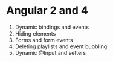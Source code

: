 # Angular 2 and 4

1. Dynamic bindings and events
2. Hiding elements
3. Forms and form events
4. Deleting playlists and event bubbling
5. Dynamic @Input and setters
